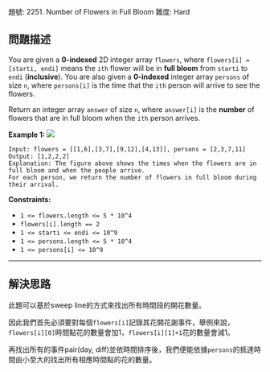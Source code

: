 題號: 2251. Number of Flowers in Full Bloom
難度: Hard

## 問題描述
You are given a **0-indexed** 2D integer array `flowers`, where `flowers[i] = [starti, endi]` means the `ith` flower will be in **full bloom** from `starti` to `endi` (**inclusive**). You are also given a **0-indexed** integer array `persons` of size `n`, where `persons[i]` is the time that the `ith` person will arrive to see the flowers.

Return an integer array `answer` of size `n`, where `answer[i]` is the **number** of flowers that are in full bloom when the `ith` person arrives.

**Example 1:**
![](https://i.imgur.com/ym8eg7S.png)
```
Input: flowers = [[1,6],[3,7],[9,12],[4,13]], persons = [2,3,7,11]
Output: [1,2,2,2]
Explanation: The figure above shows the times when the flowers are in full bloom and when the people arrive.
For each person, we return the number of flowers in full bloom during their arrival.
```

**Constraints:**
- `1 <= flowers.length <= 5 * 10^4`
- `flowers[i].length == 2`
- `1 <= starti <= endi <= 10^9`
- `1 <= persons.length <= 5 * 10^4`
- `1 <= persons[i] <= 10^9`

---
## 解決思路
此題可以基於sweep line的方式來找出所有時間段的開花數量。

因此我們首先必須要對每個`flowers[i]`記錄其花開花謝事件，舉例來說，`flowers[i][0]`時間點花的數量會加1，`flowers[i][1]+1`花的數量會減1。

再找出所有的事件pair(day, diff)並依時間排序後，我們便能依據`persons`的抵達時間由小至大的找出所有相應時間點的花的數量。